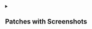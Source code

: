 <details><summary>

## Patches with Screenshots</summary>
<details><summary>

#### Reddit</summary>

<details><summary>Disable screenshot popup

>Disables the popup that shows up when taking a screenshot.
</summary>
<img src="assets/reddit/disable-screenshot-popup/1.png" width="300"> 
</details>

<details><summary>Hide ads

>Removes ads from Reddit.
</summary>
<img src="assets/reddit/hide-ads/1.png" width="500"> 
</details>

<details><summary>Hide navigation buttons

>Hide buttons at navigation bar.
</summary>
<img src="assets/reddit/hide-navigation-buttons/1.png" width="700"> 
</details>

<details><summary> Hide place button

>Hide r/place button in toolbar.
</summary>
<img src="assets/reddit/hide-place-button/1.png" width="500"> 
</details>

<details><summary>Open links directly

>Skips over redirection URLs to external links.
</summary>
<img src="assets/reddit/open-links-directly/1.gif" width="300" height="650"> &nbsp;&nbsp;&nbsp;&nbsp;
<img src="assets/reddit/open-links-directly/2.gif" width="300" height="650"></br>
Enabled &nbsp; &nbsp; &nbsp; &nbsp; &nbsp; &nbsp; &nbsp; &nbsp; &nbsp; &nbsp; &nbsp; &nbsp; &nbsp; &nbsp; &nbsp; &nbsp;&nbsp; &nbsp; &nbsp;  &nbsp; &nbsp;  &nbsp; &nbsp;  &nbsp; &nbsp;  &nbsp; &nbsp;  &nbsp; &nbsp;  &nbsp; &nbsp;  &nbsp; &nbsp;  &nbsp; &nbsp;  &nbsp;&nbsp;Disabled</br>
</details>
<details><summary>Open links externally

>Open links outside of the app directly in your browser.
</summary>
<img src="assets/reddit/open-links-externally/1.gif" width="300">&nbsp;&nbsp;&nbsp;&nbsp;
<img src="assets/reddit/open-links-externally/2.gif" width="300">
</details>

<details><summary>Premium icon

>Unlocks premium icons.
</summary>
<img src="assets/reddit/premium-icon/1.png" width="300">
</details>

<details><summary>Reddit settings

>Adds ReVanced settings to Reddit.
</summary>
<img src="assets/reddit/reddit-settings/1.png" width="300"> 

</details>

<details><summary>Sanitize sharing links

> Removes (tracking) query parameters from the URLs when sharing links.

</summary>
Sanitized:</br>
<img src="assets/reddit/sanitize-sharing-links/1.png" width="700"></br>
Unsanitized:</br>
<img src="assets/reddit/sanitize-sharing-links/2.png" width="700">
</details>


